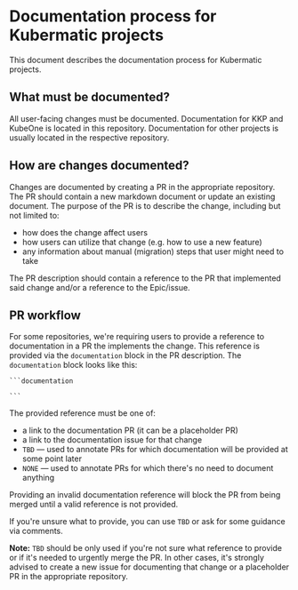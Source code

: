 # Documentation process for Kubermatic projects

This document describes the documentation process for Kubermatic projects.

## What must be documented?

All user-facing changes must be documented. Documentation for KKP and KubeOne
is located in this repository. Documentation for other projects is usually
located in the respective repository.

## How are changes documented?

Changes are documented by creating a PR in the appropriate repository. The PR
should contain a new markdown document or update an existing document. The
purpose of the PR is to describe the change, including but not limited to:

- how does the change affect users
- how users can utilize that change (e.g. how to use a new feature)
- any information about manual (migration) steps that user might need to take

The PR description should contain a reference to the PR that implemented said
change and/or a reference to the Epic/issue.

## PR workflow

For some repositories, we're requiring users to provide a reference to
documentation in a PR the implements the change. This reference is provided via
the `documentation` block in the PR description. The `documentation` block looks
like this:

````
```documentation

```
````

The provided reference must be one of:

- a link to the documentation PR (it can be a placeholder PR)
- a link to the documentation issue for that change
- `TBD` — used to annotate PRs for which documentation will be provided at some
  point later
- `NONE` — used to annotate PRs for which there's no need to document anything

Providing an invalid documentation reference will block the PR from being
merged until a valid reference is not provided.

If you're unsure what to provide, you can use `TBD` or ask for some guidance
via comments.

**Note:** `TBD` should be only used if you're not sure what reference to provide
or if it's needed to urgently merge the PR. In other cases, it's strongly
advised to create a new issue for documenting that change or a placeholder PR
in the appropriate repository.
